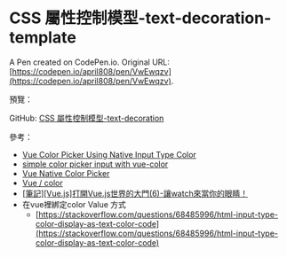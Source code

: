 # CSS 屬性控制模型-text-decoration-template

A Pen created on CodePen.io. Original URL: [https://codepen.io/april808/pen/VwEwqzv](https://codepen.io/april808/pen/VwEwqzv).

預覽：

GitHub: [CSS 屬性控制模型-text-decoration](./dist/index.html)

參考：
- [Vue Color Picker Using Native Input Type Color](https://morioh.com/p/8594cd5d27c7)
- [simple color picker input with vue-color](https://codepen.io/brownsugar/pen/NaGPKy)
- [Vue Native Color Picker](https://dcustodio.github.io/vue-native-color-picker/)
- [Vue / color](https://vuejsexamples.com/tag/color/)
- [[筆記][Vue.js]打開Vue.js世界的大門(6)-讓watch來當你的眼睛！](https://ithelp.ithome.com.tw/articles/10198961)
- 在vue裡綁定color Value 方式
	- [https://stackoverflow.com/questions/68485996/html-input-type-color-display-as-text-color-code](https://stackoverflow.com/questions/68485996/html-input-type-color-display-as-text-color-code)